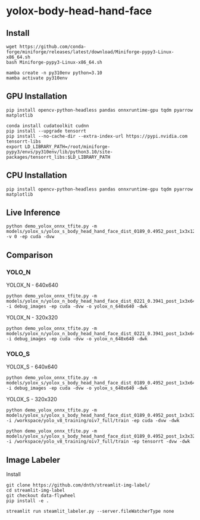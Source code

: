 # yolox-body-head-hand-face

## Install

```
wget https://github.com/conda-forge/miniforge/releases/latest/download/Miniforge-pypy3-Linux-x86_64.sh
bash Miniforge-pypy3-Linux-x86_64.sh

mamba create -n py310env python=3.10
mamba activate py310env

```


## GPU Installation

```
pip install opencv-python-headless pandas onnxruntime-gpu tqdm pyarrow matplotlib

```


```
conda install cudatoolkit cudnn
pip install --upgrade tensorrt
pip install --no-cache-dir --extra-index-url https://pypi.nvidia.com tensorrt-libs
export LD_LIBRARY_PATH=/root/miniforge-pypy3/envs/py310env/lib/python3.10/site-packages/tensorrt_libs:$LD_LIBRARY_PATH
```

## CPU Installation

```
pip install opencv-python-headless pandas onnxruntime-gpu tqdm pyarrow matplotlib

```


## Live Inference

```
python demo_yolox_onnx_tfite.py -m models/yolox_s/yolox_s_body_head_hand_face_dist_0189_0.4952_post_1x3x128x160.onnx -v 0 -ep cuda -dvw
```


## Comparison

### YOLO_N
YOLOX_N - 640x640
```
python demo_yolox_onnx_tfite.py -m models/yolox_n/yolox_n_body_head_hand_face_dist_0221_0.3941_post_1x3x640x640.onnx -i debug_images -ep cuda -dvw -o yolox_n_640x640 -dwk
```

YOLOX_N - 320x320
```
python demo_yolox_onnx_tfite.py -m models/yolox_n/yolox_n_body_head_hand_face_dist_0221_0.3941_post_1x3x640x640.onnx -i debug_images -ep cuda -dvw -o yolox_n_640x640 -dwk
```

### YOLO_S
YOLOX_S - 640x640
```
python demo_yolox_onnx_tfite.py -m models/yolox_s/yolox_s_body_head_hand_face_dist_0189_0.4952_post_1x3x640x640.onnx -i debug_images -ep cuda -dvw -o yolox_s_640x640 -dwk
```
YOLOX_S - 320x320
```
python demo_yolox_onnx_tfite.py -m models/yolox_s/yolox_s_body_head_hand_face_dist_0189_0.4952_post_1x3x320x320.onnx -i /workspace/yolo_v8_training/oiv7_full/train -ep cuda -dvw -dwk

python demo_yolox_onnx_tfite.py -m models/yolox_s/yolox_s_body_head_hand_face_dist_0189_0.4952_post_1x3x320x320.onnx -i /workspace/yolo_v8_training/oiv7_full/train -ep tensorrt -dvw -dwk
```


## Image Labeler
Install

```
git clone https://github.com/dnth/streamlit-img-label/
cd streamlit-img-label
git checkout data-flywheel
pip install -e .
```

```
streamlit run steamlit_labeler.py --server.fileWatcherType none 
```